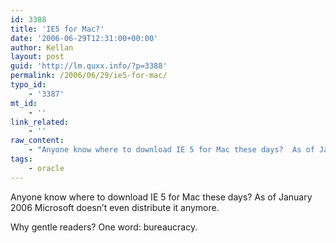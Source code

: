 ```yaml
---
id: 3388
title: 'IE5 for Mac?'
date: '2006-06-29T12:31:00+00:00'
author: Kellan
layout: post
guid: 'http://lm.quxx.info/?p=3388'
permalink: /2006/06/29/ie5-for-mac/
typo_id:
    - '3387'
mt_id:
    - ''
link_related:
    - ''
raw_content:
    - "Anyone know where to download IE 5 for Mac these days?  As of January 2006 Microsoft doesn\\'t even distribute it anymore.\r\n\r\nWhy gentle readers?  One word:  bureaucracy."
tags:
    - oracle
---
```


Anyone know where to download IE 5 for Mac these days? As of January 2006 Microsoft doesn’t even distribute it anymore.

Why gentle readers? One word: bureaucracy.